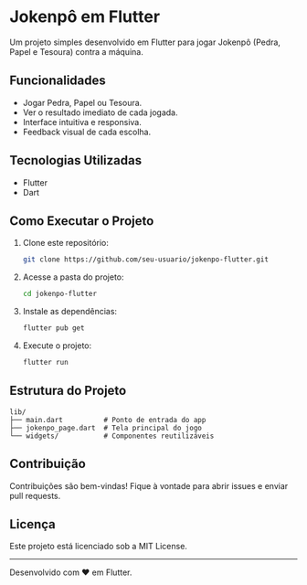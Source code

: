 
# Jokenpô em Flutter

Um projeto simples desenvolvido em Flutter para jogar Jokenpô (Pedra, Papel e Tesoura) contra a máquina.

## Funcionalidades
- Jogar Pedra, Papel ou Tesoura.
- Ver o resultado imediato de cada jogada.
- Interface intuitiva e responsiva.
- Feedback visual de cada escolha.

## Tecnologias Utilizadas
- Flutter
- Dart

## Como Executar o Projeto
1. Clone este repositório:
   ```bash
   git clone https://github.com/seu-usuario/jokenpo-flutter.git
   ```
2. Acesse a pasta do projeto:
   ```bash
   cd jokenpo-flutter
   ```
3. Instale as dependências:
   ```bash
   flutter pub get
   ```
4. Execute o projeto:
   ```bash
   flutter run
   ```

## Estrutura do Projeto
```
lib/
├── main.dart          # Ponto de entrada do app
├── jokenpo_page.dart  # Tela principal do jogo
└── widgets/           # Componentes reutilizáveis
```

## Contribuição
Contribuições são bem-vindas! Fique à vontade para abrir issues e enviar pull requests.

## Licença
Este projeto está licenciado sob a MIT License.

---

Desenvolvido com ❤️ em Flutter.

